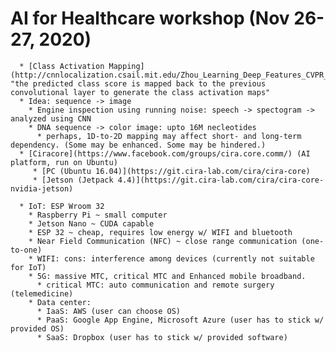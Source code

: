 # AI for Healthcare workshop (Nov 26-27, 2020)

      * [Class Activation Mapping](http://cnnlocalization.csail.mit.edu/Zhou_Learning_Deep_Features_CVPR_2016_paper.pdf): "the predicted class score is mapped back to the previous convolutional layer to generate the class activation maps" 
      * Idea: sequence -> image
        * Engine inspection using running noise: speech -> spectogram -> analyzed using CNN
        * DNA sequence -> color image: upto 16M necleotides
          * perhaps, 1D-to-2D mapping may affect short- and long-term dependency. (Some may be enhanced. Some may be hindered.) 
      * [Ciracore](https://www.facebook.com/groups/cira.core.comm/) (AI platform, run on Ubuntu)
         * [PC (Ubuntu 16.04)](https://git.cira-lab.com/cira/cira-core)
         * [Jetson (Jetpack 4.4)](https://git.cira-lab.com/cira/cira-core-nvidia-jetson)
         
      * IoT: ESP Wroom 32     
        * Raspberry Pi ~ small computer
        * Jetson Nano ~ CUDA capable
        * ESP 32 ~ cheap, requires low energy w/ WIFI and bluetooth
        * Near Field Communication (NFC) ~ close range communication (one-to-one)
        * WIFI: cons: interference among devices (currently not suitable for IoT)
        * 5G: massive MTC, critical MTC and Enhanced mobile broadband.
          * critical MTC: auto communication and remote surgery (telemedicine)
        * Data center:
          * IaaS: AWS (user can choose OS)
          * PaaS: Google App Engine, Microsoft Azure (user has to stick w/ provided OS)
          * SaaS: Dropbox (user has to stick w/ provided software)
